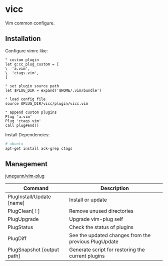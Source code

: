 vicc
====

Vim common configure.

## Installation

Configure vimrc like:
```vim
" custom plugin
let g:cc_plug_custom = [
\  'a.vim',
\  'ctags.vim',
]

" set plugin source path
let $PLUG_DIR = expand('$HOME/.vim/bundle')

" load config file
source $PLUG_DIR/vicc/plugin/vicc.vim

" append custom plugins
Plug 'a.vim'
Plug 'ctags.vim'
call plug#end()
```

Install Dependencies:
```Bash
# ubuntu
apt-get install ack-grep ctags
```

## Management

[junegunn/vim-plug](https://github.com/junegunn/vim-plug)

| Command                   | Description                                          |
| ------------------------- | ---------------------------------------------------- |
| PlugInstall/Update [name] | Install or update                                    |
| PlugClean[ ! ]            | Remove unused directories                            |
| PlugUpgrade               | Upgrade vim-plug self                                |
| PlugStatus                | Check the status of plugins                          |
| PlugDiff                  | See the updated changes from the previous PlugUpdate |
| PlugSnapshot [output path]| Generate script for restoring the current plugins    |
